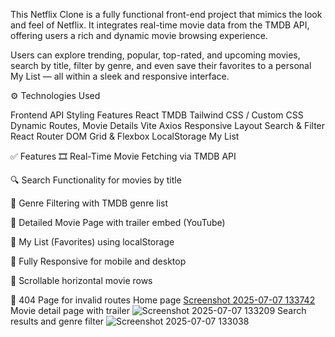 This Netflix Clone is a fully functional front-end project that mimics the look and feel of Netflix. It integrates real-time movie data from the TMDB API, offering users a rich and dynamic movie browsing experience.

Users can explore trending, popular, top-rated, and upcoming movies, search by title, filter by genre, and even save their favorites to a personal My List — all within a sleek and responsive interface.

⚙️ Technologies Used

Frontend	API	Styling	Features
React	TMDB	Tailwind CSS / Custom CSS	Dynamic Routes, Movie Details
Vite	Axios	Responsive Layout	Search & Filter
React Router DOM		Grid & Flexbox	LocalStorage My List

✅ Features
🎞 Real-Time Movie Fetching via TMDB API

🔍 Search Functionality for movies by title

🎯 Genre Filtering with TMDB genre list

📄 Detailed Movie Page with trailer embed (YouTube)

📂 My List (Favorites) using localStorage

📱 Fully Responsive for mobile and desktop

🔁 Scrollable horizontal movie rows

🚫 404 Page for invalid routes
Home page
[Screenshot 2025-07-07 133742](https://github.com/user-attachments/assets/e05c2599-630e-45a9-88fa-9db730ceaf38)
Movie detail page with trailer
![Screenshot 2025-07-07 133209](https://github.com/user-attachments/assets/d7a4222b-c137-4dd5-8044-44d54bfe12c3)
Search results and genre filter
![Screenshot 2025-07-07 133038](https://github.com/user-attachments/assets/43176edf-a8a4-4c78-8461-230f0acbb081)

